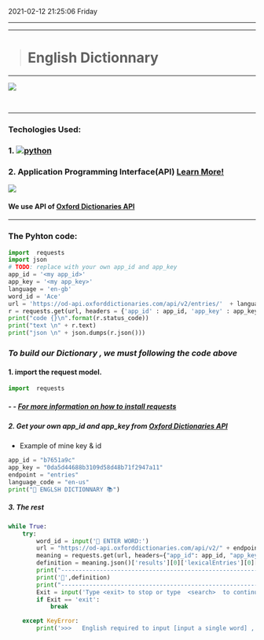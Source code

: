 2021-02-12 21:25:06 Friday

------------


------------
># English Dictionnary

------------

[![](https://i.ibb.co/NTKNtkS/English-Dictionary.png)](https://i.ibb.co/NTKNtkS/English-Dictionary.png)

<br>

------------

### Techologies Used:
### 1. [![python](https://th.bing.com/th/id/R591873ea1d6c882779c930108451b4c6?rik=3cujZ%2fXGEpuZxw&riu=http%3a%2f%2fblog.magiksys.net%2fsites%2fdefault%2ffiles%2fpictures%2fpython-logo-64.png&ehk=yYto2GxfibPTkZzVSvFbRnZEnCUbxoUxvXpl%2fh6gG48%3d&risl=&pid=ImgRaw "python")](https://th.bing.com/th/id/R591873ea1d6c882779c930108451b4c6?rik=3cujZ%2fXGEpuZxw&riu=http%3a%2f%2fblog.magiksys.net%2fsites%2fdefault%2ffiles%2fpictures%2fpython-logo-64.png&ehk=yYto2GxfibPTkZzVSvFbRnZEnCUbxoUxvXpl%2fh6gG48%3d&risl=&pid=ImgRaw "python")
### 2. Application Programming Interface(API) [Learn More!](https://tacc.github.io/CSC2017Institute/docs/day2/APIs_intro.html "Learn More!")

[![](https://blog.testlodge.com/wp-content/uploads/2018/05/api-testing.png)](https://blog.testlodge.com/wp-content/uploads/2018/05/api-testing.png)


#### We use API of [Oxford Dictionaries API](https://developer.oxforddictionaries.com/ "Oxford Dictionaries API")

------------
### The Pyhton code:
```python
import  requests
import json
# TODO: replace with your own app_id and app_key
app_id = '<my app_id>'
app_key = '<my app_key>'
language = 'en-gb'
word_id = 'Ace'
url = 'https://od-api.oxforddictionaries.com/api/v2/entries/'  + language + '/'  + word_id.lower()
r = requests.get(url, headers = {'app_id' : app_id, 'app_key' : app_key})
print("code {}\n".format(r.status_code))
print("text \n" + r.text)
print("json \n" + json.dumps(r.json()))
```
### *To build our Dictionary  , we must following the code above*
#### 1. import the request model.
```python
import  requests
```
##### - -  [For more information on how to install requests](http://docs.python-requests.org/en/master/user/install/#install "for more information on how to install requests")
##### 2. Get your own app_id and app_key from [Oxford Dictionaries API](https://developer.oxforddictionaries.com/ "Oxford Dictionaries API")
- Example of mine key & id
```python
app_id = "b7651a9c"
app_key = "0da5d44688b3109d58d48b71f2947a11"
endpoint = "entries"
language_code = "en-us"
print("🔎 ENGLSH DICTIONNARY 📚")

```
##### 3. The rest
```python
while True:
    try:
        word_id = input('📑 ENTER WORD:')
        url = "https://od-api.oxforddictionaries.com/api/v2/" + endpoint + "/" + language_code + "/" + word_id.lower() + " ?fields=definitions"
        meaning = requests.get(url, headers={"app_id": app_id, "app_key": app_key})
        definition = meaning.json()['results'][0]['lexicalEntries'][0]['entries'][0]['senses'][0]['definitions'][0]
        print("---------------------------------------------------------------------")
        print('📌',definition)
        print("----------------------------------------------------------------")
        Exit = input('Type <exit> to stop or type  <search>  to continue:')
        if Exit == 'exit':
            break

    except KeyError:
        print('>>>   English required to input [input a single word] , Please try again! ')
```

